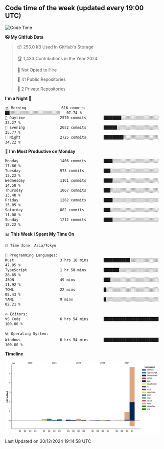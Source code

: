 ## Code time of the week (updated every 19:00 UTC)

<!--START_SECTION:waka-->
![Code Time](http://img.shields.io/badge/Code%20Time-4%2C128%20hrs%2031%20mins-blue)

**🐱 My GitHub Data** 

> 📦 253.0 kB Used in GitHub's Storage 
 > 
> 🏆 1,433 Contributions in the Year 2024
 > 
> 🚫 Not Opted to Hire
 > 
> 📜 41 Public Repositories 
 > 
> 🔑 2 Private Repositories 
 > 
**I'm a Night 🦉** 

```text
🌞 Morning                616 commits         ██░░░░░░░░░░░░░░░░░░░░░░░   07.74 % 
🌆 Daytime                2570 commits        ████████░░░░░░░░░░░░░░░░░   32.27 % 
🌃 Evening                2052 commits        ██████░░░░░░░░░░░░░░░░░░░   25.77 % 
🌙 Night                  2725 commits        █████████░░░░░░░░░░░░░░░░   34.22 % 
```
📅 **I'm Most Productive on Monday** 

```text
Monday                   1406 commits        ████░░░░░░░░░░░░░░░░░░░░░   17.66 % 
Tuesday                  973 commits         ███░░░░░░░░░░░░░░░░░░░░░░   12.22 % 
Wednesday                1161 commits        ████░░░░░░░░░░░░░░░░░░░░░   14.58 % 
Thursday                 1067 commits        ███░░░░░░░░░░░░░░░░░░░░░░   13.40 % 
Friday                   1262 commits        ████░░░░░░░░░░░░░░░░░░░░░   15.85 % 
Saturday                 882 commits         ███░░░░░░░░░░░░░░░░░░░░░░   11.08 % 
Sunday                   1212 commits        ████░░░░░░░░░░░░░░░░░░░░░   15.22 % 
```


📊 **This Week I Spent My Time On** 

```text
🕑︎ Time Zone: Asia/Tokyo

💬 Programming Languages: 
Rust                     3 hrs 18 mins       ████████████░░░░░░░░░░░░░   47.85 % 
TypeScript               1 hr 58 mins        ███████░░░░░░░░░░░░░░░░░░   28.65 % 
JSON                     49 mins             ███░░░░░░░░░░░░░░░░░░░░░░   11.92 % 
TOML                     22 mins             █░░░░░░░░░░░░░░░░░░░░░░░░   05.43 % 
YAML                     9 mins              █░░░░░░░░░░░░░░░░░░░░░░░░   02.21 % 

🔥 Editors: 
VS Code                  6 hrs 54 mins       █████████████████████████   100.00 % 

💻 Operating System: 
Windows                  6 hrs 54 mins       █████████████████████████   100.00 % 
```

**Timeline**

![Lines of Code chart](https://raw.githubusercontent.com/SARDONYX-sard/SARDONYX-sard/main/assets/bar_graph.png)


 Last Updated on 30/12/2024 19:14:58 UTC
<!--END_SECTION:waka-->